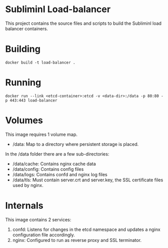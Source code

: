 Subliminl Load-balancer
=======================

This project contains the source files and scripts to build the Subliminl load balancer containers.

Building
========

```
docker build -t load-balancer .
```

Running
=======

```
docker run --link <etcd-container>:etcd -v <data-dir>:/data -p 80:80 -p 443:443 load-balancer
```

Volumes
=======

This image requires 1 volume map.
* /data: Map to a directory where persistent storage is placed.

In the /data folder there are a few sub-directories:

* /data/cache: Contains nginx cache data
* /data/config: Contains config files
* /data/logs: Contains confd and nginx log files
* /data/tls: Must contain server.crt and server.key, the SSL certificate files used by nginx.

Internals
=========

This image contains 2 services:
1) confd: Listens for changes in the etcd namespace and updates a nginx configuration file accordingly.
2) nginx: Configured to run as reverse proxy and SSL terminator.

